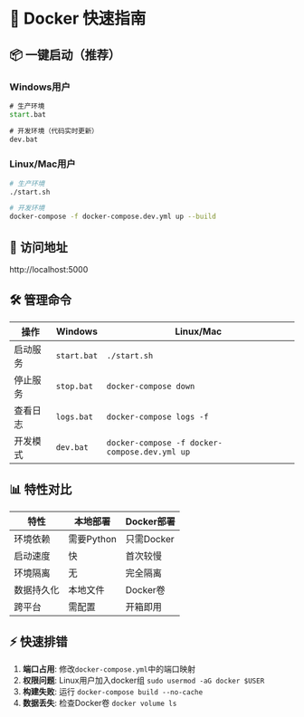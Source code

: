 # 🐳 Docker 快速指南

## 📦 一键启动（推荐）

### Windows用户
```cmd
# 生产环境
start.bat

# 开发环境（代码实时更新）
dev.bat
```

### Linux/Mac用户
```bash
# 生产环境
./start.sh

# 开发环境
docker-compose -f docker-compose.dev.yml up --build
```

## 🎯 访问地址
http://localhost:5000

## 🛠 管理命令

| 操作 | Windows | Linux/Mac |
|------|---------|-----------|
| 启动服务 | `start.bat` | `./start.sh` |
| 停止服务 | `stop.bat` | `docker-compose down` |
| 查看日志 | `logs.bat` | `docker-compose logs -f` |
| 开发模式 | `dev.bat` | `docker-compose -f docker-compose.dev.yml up` |

## 📊 特性对比

| 特性 | 本地部署 | Docker部署 |
|------|----------|------------|
| 环境依赖 | 需要Python | 只需Docker |
| 启动速度 | 快 | 首次较慢 |
| 环境隔离 | 无 | 完全隔离 |
| 数据持久化 | 本地文件 | Docker卷 |
| 跨平台 | 需配置 | 开箱即用 |

## ⚡ 快速排错

1. **端口占用**: 修改`docker-compose.yml`中的端口映射
2. **权限问题**: Linux用户加入docker组 `sudo usermod -aG docker $USER`
3. **构建失败**: 运行 `docker-compose build --no-cache`
4. **数据丢失**: 检查Docker卷 `docker volume ls`